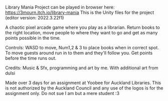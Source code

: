 Library Mania
Project can be played in browser here: https://3mourn.itch.io/library-mania
This is the Unity files for the project (editor version: 2022.3.22f1)

A chaotic pixel arcade game where you play as a librarian. Return books to the right location, move people to where they want to go and get as many points possible in the time.

Controls:
WASD to move, Num1,2 & 3 to place books when in correct spot. To move guests around run in to them and they'll follow you. Get points before the time runs out.

Credits:
Music & Sfx, programming and art by me. With additional art from dulsi


Made over 3 days for an assignment at Yoobee for Auckland Libraries. This is not authorized by the Auckland Council and any use of the logos is for the assignment only. Do not sue I am but a mere student :3
